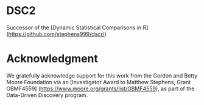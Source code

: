 # DSC2

Successor of the [Dynamic Statistical Comparisons in R]
(https://github.com/stephens999/dscr/)

# Acknowledgment

We gratefully acknowledge support for this work from the Gordon and
Betty Moore Foundation via an
[Investigator Award to Matthew Stephens, Grant GBMF4559]
(https://www.moore.org/grants/list/GBMF4559), as part of the
Data-Driven Discovery program.
